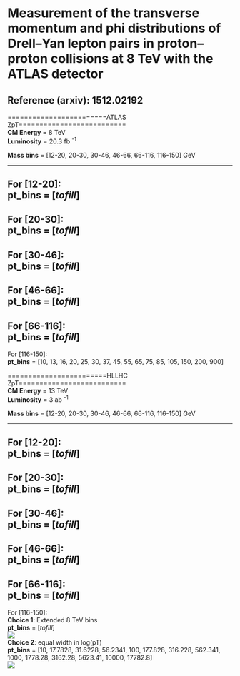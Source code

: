 # Measurement of the transverse momentum and phi distributions of Drell–Yan lepton pairs in proton–proton collisions at 8 TeV with the ATLAS detector  

## Reference (arxiv): 1512.02192  

========================ATLAS ZpT==========================  
**CM Energy** = 8 TeV  
**Luminosity** = 20.3 fb <sup>-1</sup>  

**Mass bins** = [12-20, 20-30, 30-46, 46-66, 66-116, 116-150] GeV  

------------------------------------------------------------  
For [12-20]:  
**pt_bins** = [_tofill_]  
------------------------------------------------------------  
For [20-30]:  
**pt_bins** = [_tofill_]  
------------------------------------------------------------  
For [30-46]:  
**pt_bins** = [_tofill_]  
------------------------------------------------------------  
For [46-66]:  
**pt_bins** = [_tofill_]  
------------------------------------------------------------  
For [66-116]:  
**pt_bins** = [_tofill_]  
------------------------------------------------------------  
For [116-150]:  
**pt_bins** = [10, 13, 16, 20, 25, 30, 37, 45, 55, 65, 75, 85, 105, 150, 200, 900]  

========================HLLHC ZpT==========================  
**CM Energy** = 13 TeV  
**Luminosity** = 3 ab <sup>-1</sup>    

**Mass bins** = [12-20, 20-30, 30-46, 46-66, 66-116, 116-150] GeV  

------------------------------------------------------------  
**For [12-20]**:  
**pt_bins** = [_tofill_]  
------------------------------------------------------------  
For [20-30]:  
**pt_bins** = [_tofill_]  
------------------------------------------------------------  
For [30-46]:  
**pt_bins** = [_tofill_]  
------------------------------------------------------------  
For [46-66]:  
**pt_bins** = [_tofill_]  
------------------------------------------------------------  
For [66-116]:  
**pt_bins** = [_tofill_]  
------------------------------------------------------------  
For [116-150]:  
**Choice 1**: Extended 8 TeV bins  
**pt_bins** = [_tofill_]  
![](https://github.com/juanrojochacon/HLLHCPDFs/blob/master/ATLASZPT8TEV/m116_150GeV/extendedBinning8TeV.png)  
**Choice 2**: equal width in log(pT)  
**pt_bins** = [10, 17.7828, 31.6228, 56.2341, 100, 177.828, 316.228, 562.341, 1000, 1778.28, 3162.28, 5623.41, 10000, 17782.8]  
![](https://github.com/juanrojochacon/HLLHCPDFs/blob/master/ATLASZPT8TEV/m116_150GeV/equalBinning0.25.png)  
